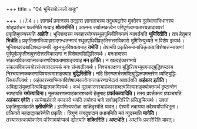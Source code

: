 +++
title = "04 भूमिरापोऽनलो वायुः"

+++
।।7.4।। ज्ञानार्थं प्रयत्नस्य तद्द्वारा ज्ञानलाभस्य तदुभयद्वारेण
मुक्तेश्च दुर्लभत्वाभिधानस्य श्रोतृप्ररोचनं फलमिति मत्वाह
**श्रोतारमिति।** आत्मनः सर्वात्मकत्वेन परिपूर्णत्वमवतारयन्नादावपरां
प्रकृतिमुपन्यस्यति **आहेति।** भूमिशब्दस्य
व्यवहारयोग्यस्थूलपृथिवीविषयत्वं व्यावर्तयति **भूमिरितीति।** तत्र हेतुमाह
**भिन्नेति।** प्रकृतिसमभिव्याहाराद्गन्धतन्मात्रं
स्थूलपृथिवीप्रकृतिरुत्तरविकारो भूमिरित्युच्यते न विशेष इत्यर्थः।
भूमिशब्दवदबादिशब्दानामपि सूक्ष्मभूतविषयत्वमाह **तथेति।** तेषामपि
प्रकृतिसमानाधिकृतत्वाविशेषात्तन्मात्राणां
पूर्वपूर्वप्रकृतीनामुत्तरोत्तरविकाराणां न विशेषत्वसिद्धिरित्यर्थः।
मनःशब्दस्य संकल्पविकल्पात्मककरणविषयत्वमाशङ्क्याह **मन इतीति।** न
खल्वहंकाराभावे संकल्पविकल्पयोरसंभवात्तदात्मकं मनः संभवतीत्यर्थः।
निश्चयलक्षणा बुद्धिरित्यभ्युपगमाद्बुद्धिशब्दस्य
निश्चयात्मककरणाविषयत्वमाशङ्क्याह **बुद्धिरितीति।** नहि
हिरण्यगर्भसमष्टिबुद्धिरूपमन्तरेण व्यष्टिबुद्धिः सिध्यतीत्यर्थः।
अहंकारस्याभिमानविशेषात्मकत्वेनान्तःकरणप्रभेदत्वं व्यावर्तयति **अहंकार
इतीति।** अविद्यासंयुक्तमित्यविद्यात्मकमित्यर्थः। कथं
मूलकारणस्याहंकारशब्दत्वमित्याशङ्क्योक्तमर्थं दृष्टान्तेन स्पष्टयति
**यथेत्यादिना।** मूलकारणस्याहंकारशब्दत्वे हेतुमाह **प्रवर्तकत्वादिति।**
तस्य प्रवर्तकत्वं प्रपञ्चयति **अहंकार एवेति।** सत्येवाहंकारे ममकारो भवति
तयोश्च भावे सर्वाप्रवृत्तिरिति प्रसिद्धमित्यर्थः। उक्तां
प्रकृतिमुपसंहरति **इतीयमिति।** इयमित्यपरोक्षा साक्षिदृश्येति यावत्।
ऐश्वरी तदाश्रया तदैश्वर्योपाधिभूता। प्रक्रियते महदाद्याकारेणेति
प्रकृतिः। त्रिगुणं जगदुपादानं प्रधानमिति मतं व्युदस्यति **मायेति।**
तस्यास्तत्कार्याकारेण परिणामयोग्यत्वं द्योतयति **शक्तिरिति।**
**अष्टधेति।** अष्टभिः प्रकारैरिति यावत्।
